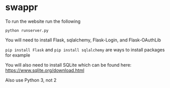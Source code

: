 # swappr

To run the website run the following

`python runserver.py`

You will need to install Flask, sqlalchemy, Flask-Login, and Flask-OAuthLib

`pip install Flask` and `pip install sqlalchemy` are ways to install packages for example

You will also need to install SQLite which can be found here: https://www.sqlite.org/download.html

Also use Python 3, not 2